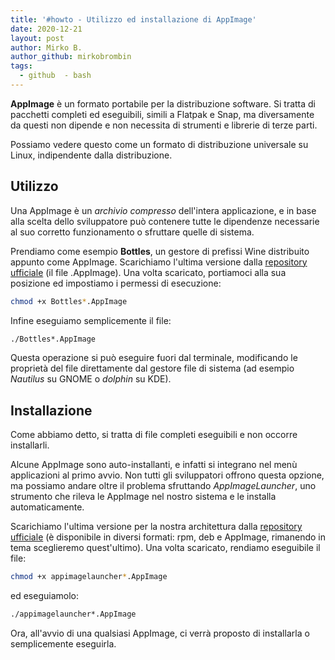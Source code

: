 ```yaml
---
title: '#howto - Utilizzo ed installazione di AppImage'
date: 2020-12-21
layout: post
author: Mirko B.
author_github: mirkobrombin
tags:
  - github  - bash
---
```

**AppImage** è un formato portabile per la distribuzione software. Si tratta di pacchetti completi ed eseguibili, simili a Flatpak e Snap, ma diversamente da questi non dipende e non necessita di strumenti e librerie di terze parti.

Possiamo vedere questo come un formato di distribuzione universale su Linux, indipendente dalla distribuzione.

## Utilizzo
Una AppImage è un *archivio compresso* dell'intera applicazione, e in base alla scelta dello sviluppatore può contenere tutte le dipendenze necessarie al suo corretto funzionamento o sfruttare quelle di sistema.

Prendiamo come esempio **Bottles**, un gestore di prefissi Wine distribuito appunto come AppImage. Scarichiamo l'ultima versione dalla [repository ufficiale](https://github.com/bottlesdevs/Bottles/releases/tag/continuous) (il file .AppImage). Una volta scaricato, portiamoci alla sua posizione ed impostiamo i permessi di esecuzione:

```bash
chmod +x Bottles*.AppImage
```

Infine eseguiamo semplicemente il file:

```bash
./Bottles*.AppImage
```

Questa operazione si può eseguire fuori dal terminale, modificando le proprietà del file direttamente dal gestore file di sistema (ad esempio *Nautilus* su GNOME o *dolphin* su KDE).

## Installazione
Come abbiamo detto, si tratta di file completi eseguibili e non occorre installarli.

Alcune AppImage sono auto-installanti, e infatti si integrano nel menù applicazioni al primo avvio. Non tutti gli sviluppatori offrono questa opzione, ma possiamo andare oltre il problema sfruttando *AppImageLauncher*, uno strumento che rileva le AppImage nel nostro sistema e le installa automaticamente.

Scarichiamo l'ultima versione per la nostra architettura dalla [repository ufficiale](https://github.com/TheAssassin/AppImageLauncher/releases/tag/continuous) (è disponibile in diversi formati: rpm, deb e AppImage, rimanendo in tema sceglieremo quest'ultimo). Una volta scaricato, rendiamo eseguibile il file:

```bash
chmod +x appimagelauncher*.AppImage
```

ed eseguiamolo:

```bash
./appimagelauncher*.AppImage
```

Ora, all'avvio di una qualsiasi AppImage, ci verrà proposto di installarla o semplicemente eseguirla.

